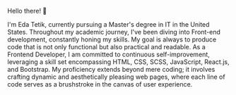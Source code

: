Hello there! 👋

I'm Eda Tetik, currently pursuing a Master's degree in IT in the United States. 
Throughout my academic journey, I've been diving into Front-end development, constantly honing my skills. 
My goal is always to produce code that is not only functional but also practical and readable. 
As a Frontend Developer, I am committed to continuous self-improvement, leveraging a skill set encompassing HTML, CSS, SCSS, JavaScript, React.js, and Bootstrap. 
My proficiency extends beyond mere coding; it involves crafting dynamic and aesthetically pleasing web pages, where each line of code serves as a brushstroke in the canvas of user experience.







